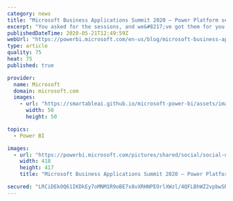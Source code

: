 ```yaml
---
category: news
title: "Microsoft Business Applications Summit 2020 – Power Platform sessions quick reference"
excerpt: "You asked for the sessions, and we&#8217;ve got them for you! View over 50 great sessions from the Microsoft Business Applications Summit 2020. Here&#8217;s the Power Platform sessions quick reference blog"
publishedDateTime: 2020-05-21T12:49:59Z
webUrl: "https://powerbi.microsoft.com/en-us/blog/microsoft-business-applications-summit-2020-power-platform-sessions-quick-reference/"
type: article
quality: 75
heat: 75
published: true

provider:
  name: Microsoft
  domain: microsoft.com
  images:
    - url: "https://smartableai.github.io/microsoft-power-bi/assets/images/organizations/microsoft.com-50x50.jpg"
      width: 50
      height: 50

topics:
  - Power BI

images:
  - url: "https://powerbi.microsoft.com/pictures/shared/social/social-default-image.png"
    width: 418
    height: 417
    title: "Microsoft Business Applications Summit 2020 – Power Platform sessions quick reference"

secured: "LRCiDEk0Q61IKDkEy7oMNM1R9oBE7x8vXRHNPEOrlXWzl/4QFLBhWZ2vpbwSR3B2u5++Ba6+b/Qw83uT7YM3gt40r37THq/iutYxpJ5xkbcYD7S6HbyDM+jr1ICZP4T9CTWbTjgGWnUkHeknd9D5yLtG7v9QVP3wzAT/hXRtyC/ONvZrDy+WktEbKMQg6b+c7VgjkAkXMvLLBlEZuE3w2cExgRReZ/NrnGHWL/G329G25HEhb1V+qs451sMLZpXQJI1nqk0TgjM8IPU5LTG+SZJgHRniosnWand5igOv83lXKQPrpQnShjw5EtdNWAEiyng0JmSzixyQusvU4CkW+w==;l4xaz4JijBDxo1NGctzlRA=="
---
```


